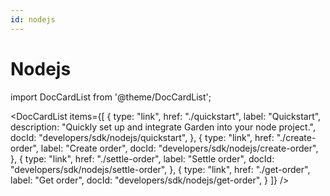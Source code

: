 ```yaml
---
id: nodejs
---
```


# Nodejs

import DocCardList from '@theme/DocCardList';

<DocCardList
items={[
{
type: "link",
href: "./quickstart",
label: "Quickstart",
description: "Quickly set up and integrate Garden into your node project.",
docId: "developers/sdk/nodejs/quickstart",
},
{
type: "link",
href: "./create-order",
label: "Create order",
docId: "developers/sdk/nodejs/create-order",
},
{
type: "link",
href: "./settle-order",
label: "Settle order",
docId: "developers/sdk/nodejs/settle-order",
},
{
type: "link",
href: "./get-order",
label: "Get order",
docId: "developers/sdk/nodejs/get-order",
}
]}
/>